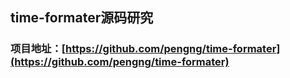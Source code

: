 ## time-formater源码研究


### 项目地址：[https://github.com/pengng/time-formater](https://github.com/pengng/time-formater)
